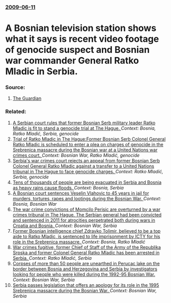 ### [2009-06-11](/news/2009/06/11/index.md)

#  A Bosnian television station shows what it says is recent video footage of genocide suspect and Bosnian war commander General Ratko Mladic in Serbia. 




### Source:

1. [The Guardian](http://www.guardian.co.uk/world/2009/jun/11/ratko-mladic-video-footage-serbia-eu)

### Related:

1. [A Serbian court rules that former Bosnian Serb military leader Ratko Mladic is fit to stand a genocide trial at The Hague. ](/news/2011/05/27/a-serbian-court-rules-that-former-bosnian-serb-military-leader-ratko-mladia-is-fit-to-stand-a-genocide-trial-at-the-hague.md) _Context: Bosnia, Ratko Mladić, Serbia, genocide_
2. [Trial of Ratko Mladic in The Hague:Former Bosnian Serb Colonel General Ratko Mladic is scheduled to enter a plea on charges of genocide in the Srebrenica massacre during the Bosnian war at a United Nations war crimes court. ](/news/2011/07/4/trial-of-ratko-mladia-in-the-hague-pformer-bosnian-serb-colonel-general-ratko-mladia-is-scheduled-to-enter-a-plea-on-charges-of-genocide-i.md) _Context: Bosnian War, Ratko Mladić, genocide_
3. [Serbia's war crimes court rejects an appeal from former Bosnian Serb Colonel General Ratko Mladic against a transfer to a United Nations tribunal in The Hague to face genocide charges. ](/news/2011/05/31/serbia-s-war-crimes-court-rejects-an-appeal-from-former-bosnian-serb-colonel-general-ratko-mladia-against-a-transfer-to-a-united-nations-tr.md) _Context: Ratko Mladić, Serbia, genocide_
4. [Tens of thousands of people are being evacuated in Serbia and Bosnia as heavy rains cause floods. ](/news/2014/05/16/tens-of-thousands-of-people-are-being-evacuated-in-serbia-and-bosnia-as-heavy-rains-cause-floods.md) _Context: Bosnia, Serbia_
5. [A Bosnian court sentences Veselin Vlahovic to 45 years in jail for murders, tortures, rapes and lootings during the Bosnian War. ](/news/2013/03/29/a-bosnian-court-sentences-veselin-vlahovia-to-45-years-in-jail-for-murders-tortures-rapes-and-lootings-during-the-bosnian-war.md) _Context: Bosnia, Bosnian War_
6. [The war crime convictions of Momcilo Perisic are overturned by a war crimes tribunal in The Hague. The Serbian general had been convicted and sentenced in 2011 for atrocities perpetrated both during wars in Croatia and Bosnia. ](/news/2013/02/28/the-war-crime-convictions-of-momailo-peria-ia-are-overturned-by-a-war-crimes-tribunal-in-the-hague-the-serbian-general-had-been-convicted.md) _Context: Bosnian War, Serbia_
7. [Former Bosnian intelligence chief Zdravko Tolimir, believed to be a top aide to Ratko Mladic, is sentenced to life imprisonment by ICTY for his role in the Srebrenica massacre. ](/news/2012/12/13/former-bosnian-intelligence-chief-zdravko-tolimir-believed-to-be-a-top-aide-to-ratko-mladia-is-sentenced-to-life-imprisonment-by-icty-for.md) _Context: Bosnia, Ratko Mladić_
8. [War crimes fugitive, former Chief of Staff of the Army of the Republika Srpska and former Colonel General Ratko Mladic has been arrested in Serbia. ](/news/2011/05/26/war-crimes-fugitive-former-chief-of-staff-of-the-army-of-the-republika-srpska-and-former-colonel-general-ratko-mladia-has-been-arrested-in.md) _Context: Ratko Mladić, Serbia_
9. [Corpses of more than 50 people are unearthed in Perucac lake on the border between Bosnia and Herzegovina and Serbia by investigators looking for people who were killed during the 1992-95 Bosnian War. ](/news/2010/08/11/corpses-of-more-than-50-people-are-unearthed-in-peruaac-lake-on-the-border-between-bosnia-and-herzegovina-and-serbia-by-investigators-looki.md) _Context: Bosnian War, Serbia_
10. [Serbia passes legislation that offers an apology for its role in the 1995 Srebrenica massacre during the Bosnian War. ](/news/2010/03/31/serbia-passes-legislation-that-offers-an-apology-for-its-role-in-the-1995-srebrenica-massacre-during-the-bosnian-war.md) _Context: Bosnian War, Serbia_
